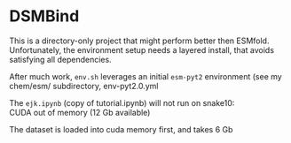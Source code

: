 <!-- Required extensions: sane_lists, mdx_math(enable_dollar_delimiter=1)-->
<!-- mdx_math is for $...$ and $$...$$ support -->
<!-- other extensions (examples) wikilinks -->

# DSMBind
This is a directory-only project that might perform better then ESMfold.
Unfortunately, the environment setup needs a layered install, that
avoids satisfying all dependencies.

After much work, `env.sh` leverages an initial `esm-pyt2` environment
(see my chem/esm/ subdirectory, env-pyt2.0.yml

The `ejk.ipynb` (copy of tutorial.ipynb) will not run on snake10:  
CUDA out of memory (12 Gb available)

The dataset is loaded into cuda memory first, and takes 6 Gb